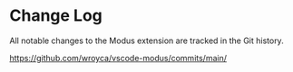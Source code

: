 # Change Log

All notable changes to the Modus extension are tracked in the Git history.

https://github.com/wroyca/vscode-modus/commits/main/

